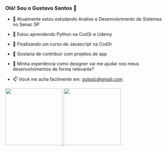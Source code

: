 ### Olá! Sou o Gustavo Santos 👋


- 🔭  Atualmente estou estudando Análise e Desenvolvimento de Sistemas no Senac SP

- 🌱  Estou aprendendo Python na Cod3r e Udemy

- 👯  Finalizando um curso de Javascript na Cod3r

- 🤔  Gostaria de contribuir com projetos de app

- 💬  Minha experiência como designer vai me ajudar nos meus desenvolvimentos de forma relevante?

- 📫  Você me acha facilmente em: gutopc@gmail.com


 <div>
  <a href="https://github.com/gustavo-devfull">
  <img height="180em" src="https://github-readme-stats.vercel.app/api?username=gustavo-devfull&show_icons=true&theme=dracula&include_all_commits=true&count_private=true"/>
  <img height="180em" src="https://github-readme-stats.vercel.app/api/top-langs/?username=gustavo-devfull&layout=compact&langs_count=7&theme=dracula"/>
</div>
